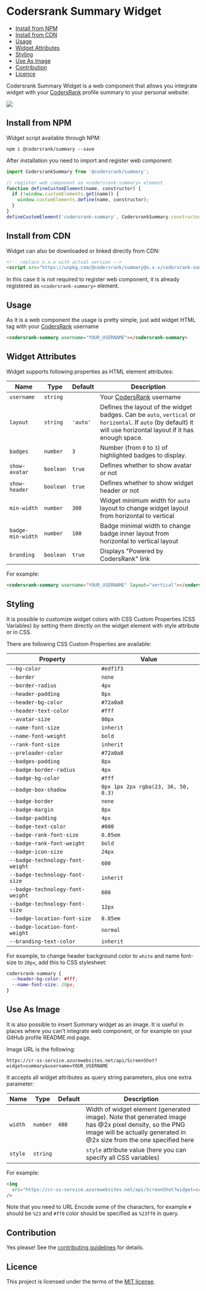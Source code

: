 # Codersrank Summary Widget

- [Install from NPM](#install-from-npm)
- [Install from CDN](#install-from-cdn)
- [Usage](#usage)
- [Widget Attributes](#widget-attributes)
- [Styling](#styling)
- [Use As Image](#use-as-image)
- [Contribution](#contribution)
- [Licence](#Licence)

<!-- DOCS_START -->

Codersrank Summary Widget is a web component that allows you integrate widget with your [CodersRank](https://codersrank.io) profile summary to your personal website:

<img src="preview.png" />
<!-- replace x.x.x with actual version -->
<script src="https://unpkg.com/@codersrank/summary@/codersrank-summary.min.js"></script>
<codersrank-summary username="mattral"></codersrank-summary>

## Install from NPM

Widget script available through NPM:

```
npm i @codersrank/summary --save
```

After installation you need to import and register web component:

```js
import CodersrankSummary from '@codersrank/summary';

// register web component as <codersrank-summary> element
function defineCustomElement(name, constructor) {
  if (!window.customElements.get(name)) {
    window.customElements.define(name, constructor);
  }
}
defineCustomElement('codersrank-summary', CodersrankSummary.constructor);
```

## Install from CDN

Widget can also be downloaded or linked directly from CDN:

```html
<!-- replace x.x.x with actual version -->
<script src="https://unpkg.com/@codersrank/summary@x.x.x/codersrank-summary.min.js"></script>
```

In this case it is not required to register web component, it is already registered as `<codersrank-summary>` element.

## Usage

As it is a web component the usage is pretty simple, just add widget HTML tag with your [CodersRank](https://codersrank.io) username

```html
<codersrank-summary username="YOUR_USERNAME"></codersrank-summary>
```

## Widget Attributes

Widget supports following properties as HTML element attributes:

| Name              | Type      | Default  | Description                                                                                                                                                      |
| ----------------- | --------- | -------- | ---------------------------------------------------------------------------------------------------------------------------------------------------------------- |
| `username`        | `string`  |          | Your [CodersRank](https://codersrank.io) username                                                                                                                |
| `layout`          | `string`  | `'auto'` | Defines the layout of the widget badges. Can be `auto`, `vertical` or `horizontal`. If `auto` (by default) it will use horizontal layout if it has enough space. |
| `badges`          | `number`  | `3`      | Number (from `0` to `3`) of highlighted badges to display.                                                                                                       |
| `show-avatar`     | `boolean` | `true`   | Defines whether to show avatar or not                                                                                                                            |
| `show-header`     | `boolean` | `true`   | Defines whether to show widget header or not                                                                                                                     |
| `min-width`       | `number`  | `300`    | Widget minimum width for `auto` layout to change widget layout from horizontal to vertical                                                                       |
| `badge-min-width` | `number`  | `100`    | Badge minimal width to change badge inner layout from horizontal to vertical layout                                                                              |
| `branding`        | `boolean` | `true`   | Displays "Powered by CodersRank" link                                                                                                                            |

For example:

```html
<codersrank-summary username="YOUR_USERNAME" layout="vertical"></codersrank-summary>
```

## Styling

It is possible to customize widget colors with CSS Custom Properties (CSS Variables) by setting them directly on the widget element with style attribute or in CSS.

There are following CSS Custom Properties are available:

| Property                         | Value                                |
| -------------------------------- | ------------------------------------ |
| `--bg-color`                     | `#edf1f3 `                           |
| `--border`                       | `none `                              |
| `--border-radius`                | `4px `                               |
| `--header-padding`               | `8px `                               |
| `--header-bg-color`              | `#72a0a8 `                           |
| `--header-text-color`            | `#fff `                              |
| `--avatar-size`                  | `80px `                              |
| `--name-font-size`               | `inherit `                           |
| `--name-font-weight`             | `bold `                              |
| `--rank-font-size`               | `inherit `                           |
| `--preloader-color`              | `#72a0a8 `                           |
| `--badges-padding`               | `8px `                               |
| `--badge-border-radius`          | `4px `                               |
| `--badge-bg-color`               | `#fff `                              |
| `--badge-box-shadow`             | `0px 1px 2px rgba(23, 36, 50, 0.3) ` |
| `--badge-border`                 | `none `                              |
| `--badge-margin`                 | `8px `                               |
| `--badge-padding`                | `4px `                               |
| `--badge-text-color`             | `#000 `                              |
| `--badge-rank-font-size`         | `0.85em `                            |
| `--badge-rank-font-weight`       | `bold `                              |
| `--badge-icon-size`              | `24px `                              |
| `--badge-technology-font-weight` | `600 `                               |
| `--badge-technology-font-size`   | `inherit `                           |
| `--badge-technology-font-weight` | `600 `                               |
| `--badge-technology-font-size`   | `12px `                              |
| `--badge-location-font-size`     | `0.85em `                            |
| `--badge-location-font-weight`   | `normal `                            |
| `--branding-text-color`          | `inherit `                           |

For example, to change header background color to `white` and name font-size to `20px`, add this to CSS stylesheet:

```css
codersrank-summary {
  --header-bg-color: #fff;
  --name-font-size: 20px;
}
```

## Use As Image

It is also possible to insert Summary widget as an image. It is useful in places where you can't integrate web component, or for example on your GitHub profile README.md page.

Image URL is the following:

```
https://cr-ss-service.azurewebsites.net/api/ScreenShot?widget=summary&username=YOUR_USERNAME
```

It accepts all widget attributes as query string parameters, plus one extra parameter:

| Name    | Type     | Default | Description                                                                                                                                                                     |
| ------- | -------- | ------- | ------------------------------------------------------------------------------------------------------------------------------------------------------------------------------- |
| `width` | `number` | `480`   | Width of widget element (generated image). Note that generated image has @2x pixel density, so the PNG image will be actually generated in @2x size from the one specified here |
| `style` | `string` |         | `style` attribute value (here you can specify all CSS variables)                                                                                                                |

For example:

```html
<img
  src="https://cr-ss-service.azurewebsites.net/api/ScreenShot?widget=summary&username=YOUR_USERNAME&badges=2&show-avatar=false&style=--header-bg-color:%23000;--border-radius:10px"
/>
```

Note that you need to URL Encode some of the characters, for example `#` should be `%23` and `#ff0` color should be specified as `%23ff0` in query.

## Contribution

Yes please! See the [contributing guidelines](https://github.com/codersrank-org/summary-widget/blob/master/CONTRIBUTING.md) for details.

## Licence

This project is licensed under the terms of the [MIT license](https://github.com/codersrank-org/summary-widget/blob/master/LICENSE).
